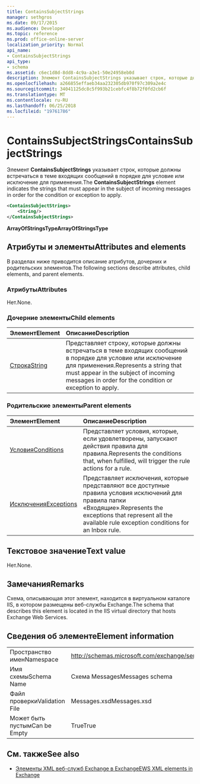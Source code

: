 ```yaml
---
title: ContainsSubjectStrings
manager: sethgros
ms.date: 09/17/2015
ms.audience: Developer
ms.topic: reference
ms.prod: office-online-server
localization_priority: Normal
api_name:
- ContainsSubjectStrings
api_type:
- schema
ms.assetid: c6ec1d8d-8dd8-4c9a-a3e1-50e24958eb0d
description: Элемент ContainsSubjectStrings указывает строк, которые должны встречаться в теме входящих сообщений в порядке для условие или исключение для применения.
ms.openlocfilehash: a266855effaeb34aa232305db970f97c309a2e4c
ms.sourcegitcommit: 34041125dc8c5f993b21cebfc4f8b72f0fd2cb6f
ms.translationtype: MT
ms.contentlocale: ru-RU
ms.lasthandoff: 06/25/2018
ms.locfileid: "19761786"
---
```

# <a name="containssubjectstrings"></a><span data-ttu-id="03789-103">ContainsSubjectStrings</span><span class="sxs-lookup"><span data-stu-id="03789-103">ContainsSubjectStrings</span></span>

<span data-ttu-id="03789-104">Элемент **ContainsSubjectStrings** указывает строк, которые должны встречаться в теме входящих сообщений в порядке для условие или исключение для применения.</span><span class="sxs-lookup"><span data-stu-id="03789-104">The **ContainsSubjectStrings** element indicates the strings that must appear in the subject of incoming messages in order for the condition or exception to apply.</span></span> 
  
```XML
<ContainsSubjectStrings>
    <String/>
</ContainsSubjectStrings>
```

 <span data-ttu-id="03789-105">**ArrayOfStringsType**</span><span class="sxs-lookup"><span data-stu-id="03789-105">**ArrayOfStringsType**</span></span>
## <a name="attributes-and-elements"></a><span data-ttu-id="03789-106">Атрибуты и элементы</span><span class="sxs-lookup"><span data-stu-id="03789-106">Attributes and elements</span></span>

<span data-ttu-id="03789-107">В разделах ниже приводится описание атрибутов, дочерних и родительских элементов.</span><span class="sxs-lookup"><span data-stu-id="03789-107">The following sections describe attributes, child elements, and parent elements.</span></span>
  
### <a name="attributes"></a><span data-ttu-id="03789-108">Атрибуты</span><span class="sxs-lookup"><span data-stu-id="03789-108">Attributes</span></span>

<span data-ttu-id="03789-109">Нет.</span><span class="sxs-lookup"><span data-stu-id="03789-109">None.</span></span>
  
### <a name="child-elements"></a><span data-ttu-id="03789-110">Дочерние элементы</span><span class="sxs-lookup"><span data-stu-id="03789-110">Child elements</span></span>

|<span data-ttu-id="03789-111">**Элемент**</span><span class="sxs-lookup"><span data-stu-id="03789-111">**Element**</span></span>|<span data-ttu-id="03789-112">**Описание**</span><span class="sxs-lookup"><span data-stu-id="03789-112">**Description**</span></span>|
|:-----|:-----|
|[<span data-ttu-id="03789-113">Строка</span><span class="sxs-lookup"><span data-stu-id="03789-113">String</span></span>](string.md) <br/> |<span data-ttu-id="03789-114">Представляет строку, которые должны встречаться в теме входящих сообщений в порядке для условие или исключение для применения.</span><span class="sxs-lookup"><span data-stu-id="03789-114">Represents a string that must appear in the subject of incoming messages in order for the condition or exception to apply.</span></span>  <br/> |
   
### <a name="parent-elements"></a><span data-ttu-id="03789-115">Родительские элементы</span><span class="sxs-lookup"><span data-stu-id="03789-115">Parent elements</span></span>

|<span data-ttu-id="03789-116">**Элемент**</span><span class="sxs-lookup"><span data-stu-id="03789-116">**Element**</span></span>|<span data-ttu-id="03789-117">**Описание**</span><span class="sxs-lookup"><span data-stu-id="03789-117">**Description**</span></span>|
|:-----|:-----|
|[<span data-ttu-id="03789-118">Условия</span><span class="sxs-lookup"><span data-stu-id="03789-118">Conditions</span></span>](conditions.md) <br/> |<span data-ttu-id="03789-119">Представляет условия, которые, если удовлетворены, запускают действия правила для правила.</span><span class="sxs-lookup"><span data-stu-id="03789-119">Represents the conditions that, when fulfilled, will trigger the rule actions for a rule.</span></span>  <br/> |
|[<span data-ttu-id="03789-120">Исключения</span><span class="sxs-lookup"><span data-stu-id="03789-120">Exceptions</span></span>](exceptions.md) <br/> |<span data-ttu-id="03789-121">Представляет исключения, которые представляют все доступные правила условия исключений для правила папки «Входящие».</span><span class="sxs-lookup"><span data-stu-id="03789-121">Represents the exceptions that represent all the available rule exception conditions for an Inbox rule.</span></span>  <br/> |
   
## <a name="text-value"></a><span data-ttu-id="03789-122">Текстовое значение</span><span class="sxs-lookup"><span data-stu-id="03789-122">Text value</span></span>

<span data-ttu-id="03789-123">Нет.</span><span class="sxs-lookup"><span data-stu-id="03789-123">None.</span></span>
  
## <a name="remarks"></a><span data-ttu-id="03789-124">Замечания</span><span class="sxs-lookup"><span data-stu-id="03789-124">Remarks</span></span>

<span data-ttu-id="03789-125">Схема, описывающая этот элемент, находится в виртуальном каталоге IIS, в котором размещены веб-службы Exchange.</span><span class="sxs-lookup"><span data-stu-id="03789-125">The schema that describes this element is located in the IIS virtual directory that hosts Exchange Web Services.</span></span>
  
## <a name="element-information"></a><span data-ttu-id="03789-126">Сведения об элементе</span><span class="sxs-lookup"><span data-stu-id="03789-126">Element information</span></span>

|||
|:-----|:-----|
|<span data-ttu-id="03789-127">Пространство имен</span><span class="sxs-lookup"><span data-stu-id="03789-127">Namespace</span></span>  <br/> |http://schemas.microsoft.com/exchange/services/2006/messages  <br/> |
|<span data-ttu-id="03789-128">Имя схемы</span><span class="sxs-lookup"><span data-stu-id="03789-128">Schema Name</span></span>  <br/> |<span data-ttu-id="03789-129">Схема Messages</span><span class="sxs-lookup"><span data-stu-id="03789-129">Messages schema</span></span>  <br/> |
|<span data-ttu-id="03789-130">Файл проверки</span><span class="sxs-lookup"><span data-stu-id="03789-130">Validation File</span></span>  <br/> |<span data-ttu-id="03789-131">Messages.xsd</span><span class="sxs-lookup"><span data-stu-id="03789-131">Messages.xsd</span></span>  <br/> |
|<span data-ttu-id="03789-132">Может быть пустым</span><span class="sxs-lookup"><span data-stu-id="03789-132">Can be Empty</span></span>  <br/> |<span data-ttu-id="03789-133">True</span><span class="sxs-lookup"><span data-stu-id="03789-133">True</span></span>  <br/> |
   
## <a name="see-also"></a><span data-ttu-id="03789-134">См. также</span><span class="sxs-lookup"><span data-stu-id="03789-134">See also</span></span>



- [<span data-ttu-id="03789-135">Элементы XML веб-служб Exchange в Exchange</span><span class="sxs-lookup"><span data-stu-id="03789-135">EWS XML elements in Exchange</span></span>](ews-xml-elements-in-exchange.md)

